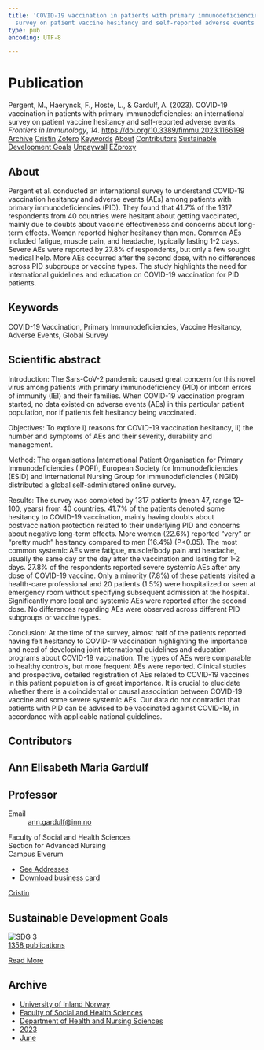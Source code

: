 ```yaml
---
title: 'COVID-19 vaccination in patients with primary immunodeficiencies: an international
  survey on patient vaccine hesitancy and self-reported adverse events'
type: pub
encoding: UTF-8

---
```

<h1>Publication</h1>
<article id="csl-bib-container-PMC6KRTV" class="csl-bib-container">
  <div class="csl-bib-body"> <div class="csl-entry">Pergent, M., Haerynck, F., Hoste, L., &#38; Gardulf, A. (2023). COVID-19 vaccination in patients with primary immunodeficiencies: an international survey on patient vaccine hesitancy and self-reported adverse events. <i>Frontiers in Immunology</i>, <i>14</i>. <a href="https://doi.org/10.3389/fimmu.2023.1166198">https://doi.org/10.3389/fimmu.2023.1166198</a></div> </div>
  <div class="csl-bib-buttons">
    <a href="#taxonomy-article-PMC6KRTV" alt="archive" class="csl-bib-button">Archive</a>
    <a href="https://app.cristin.no/results/show.jsf?id=2153815" alt="Cristin" class="csl-bib-button">Cristin</a>
    <a href="http://zotero.org/groups/5881554/items/PMC6KRTV" alt="Zotero" class="csl-bib-button">Zotero</a>
    <a href="#keywords-article-PMC6KRTV" alt="keywords" class="csl-bib-button">Keywords</a>
    <a href="#about-article-PMC6KRTV" alt="about_pub" class="csl-bib-button">About</a>
    <a href="#contributors-article-PMC6KRTV" alt="contributors" class="csl-bib-button">Contributors</a>
    <a href="#sdg-article-PMC6KRTV" alt="sdg" class="csl-bib-button">Sustainable Development Goals</a>
    <a href="https://www.frontiersin.org/articles/10.3389/fimmu.2023.1166198/pdf" alt="Unpaywall" class="csl-bib-button">Unpaywall</a>
    <a href="https://www.frontiersin.org/articles/10.3389/fimmu.2023.1166198/pdf" alt="EZproxy" class="csl-bib-button">EZproxy</a>
  </div>
  <div id="csl-bib-meta-container-PMC6KRTV"></div>
</article>
<div id="csl-bib-meta-PMC6KRTV" class="csl-bib-meta">
  <article id="about-article-PMC6KRTV" class="about_pub-article">
    <h1>About</h1>
    Pergent et al. conducted an international survey to understand COVID-19 vaccination hesitancy and adverse events (AEs) among patients with primary immunodeficiencies (PID). They found that 41.7% of the 1317 respondents from 40 countries were hesitant about getting vaccinated, mainly due to doubts about vaccine effectiveness and concerns about long-term effects. Women reported higher hesitancy than men. Common AEs included fatigue, muscle pain, and headache, typically lasting 1-2 days. Severe AEs were reported by 27.8% of respondents, but only a few sought medical help. More AEs occurred after the second dose, with no differences across PID subgroups or vaccine types. The study highlights the need for international guidelines and education on COVID-19 vaccination for PID patients.
  </article>
  <article id="keywords-article-PMC6KRTV" class="keywords-article">
    <h1>Keywords</h1>
    COVID-19 Vaccination, Primary Immunodeficiencies, Vaccine Hesitancy, Adverse Events, Global Survey
  </article>
  <article id="abstract-article-PMC6KRTV" class="abstract-article">
    <h1>Scientific abstract</h1>
    Introduction: The Sars-CoV-2 pandemic caused great concern for this novel virus among patients with primary immunodeficiency (PID) or inborn errors of immunity (IEI) and their families. When COVID-19 vaccination program started, no data existed on adverse events (AEs) in this particular patient population, nor if patients felt hesitancy being vaccinated. 
 
Objectives: To explore i) reasons for COVID-19 vaccination hesitancy, ii) the number and symptoms of AEs and their severity, durability and management. 
 
Method: The organisations International Patient Organisation for Primary Immunodeficiencies (IPOPI), European Society for Immunodeficiencies (ESID) and International Nursing Group for Immunodeficiencies (INGID) distributed a global self-administered online survey. 
 
Results: The survey was completed by 1317 patients (mean 47, range 12-100, years) from 40 countries. 41.7% of the patients denoted some hesitancy to COVID-19 vaccination, mainly having doubts about postvaccination protection related to their underlying PID and concerns about negative long-term effects. More women (22.6%) reported “very” or “pretty much” hesitancy compared to men (16.4%) (P<0.05). The most common systemic AEs were fatigue, muscle/body pain and headache, usually the same day or the day after the vaccination and lasting for 1-2 days. 27.8% of the respondents reported severe systemic AEs after any dose of COVID-19 vaccine. Only a minority (7.8%) of these patients visited a health-care professional and 20 patients (1.5%) were hospitalized or seen at emergency room without specifying subsequent admission at the hospital. Significantly more local and systemic AEs were reported after the second dose. No differences regarding AEs were observed across different PID subgroups or vaccine types. 
 
Conclusion: At the time of the survey, almost half of the patients reported having felt hesitancy to COVID-19 vaccination highlighting the importance and need of developing joint international guidelines and education programs about COVID-19 vaccination. The types of AEs were comparable to healthy controls, but more frequent AEs were reported. Clinical studies and prospective, detailed registration of AEs related to COVID-19 vaccines in this patient population is of great importance. It is crucial to elucidate whether there is a coincidental or causal association between COVID-19 vaccine and some severe systemic AEs. Our data do not contradict that patients with PID can be advised to be vaccinated against COVID-19, in accordance with applicable national guidelines.
  </article>
  <article id="contributors-article-PMC6KRTV" class="contributors-article">
    <h1>Contributors</h1>
    <div class="personas"> <div class="vrtx-hinn-person-card"> <div class="photo"> <i class="lar la-user-circle missing-person"></i> </div> <div class="info"> <hgroup><h1>Ann Elisabeth Maria Gardulf</h1> <h2>Professor</h2> </hgroup><dl> <dt>Email</dt> <dd> <a href="mailto:ann.gardulf@inn.no">ann.gardulf@inn.no</a> </dd> </dl> <p> Faculty of Social and Health Sciences<br> Section for Advanced Nursing<br> Campus Elverum </p> <ul class="vrtx-hinn-links"> <li><a href="https://www.inn.no/english/find-an-employee/ann-gardulf.html#vrtx-hinn-addresses">See Addresses</a></li> <li><a href="https://www.inn.no/english/find-an-employee/ann-gardulf.html?vrtx=vcf">Download business card</a></li> </ul> </div> </div> <a href="https://app.cristin.no/persons/show.jsf?id=1318305" alt="Cristin URL" class="personas-cristin">Cristin</a> </div>
  </article>
  <article id="sdg-article-PMC6KRTV" class="sdg-article">
    <h1>Sustainable Development Goals</h1>
    <div class="sdg-container"><div id="sdg3" class="sdg">
        <img src="{{< params subfolder >}}images/sdg/sdg03_en.png" class="image" alt="SDG 3">
        <div class="sdg-overlay">
          <a href="{{< params subfolder >}}en/archive/?sdg=3#archive" class="sdg-publication-count"><span>1358</span> publications</a>
          <p><a href="https://sdgs.un.org/goals/goal3" class="sdg-read-more">Read More</a></p>
        </div>
      </div></div>
  </article>
  <article id="taxonomy-article-PMC6KRTV" class="taxonomy-article">
    <h1>Archive</h1>
    <ul>
      <li><a href="{{< params subfolder >}}en/archive/?key=3DCRN523">University of Inland Norway</a></li>
      <li><a href="{{< params subfolder >}}en/archive/?key=IDKFS3MX">Faculty of Social and Health Sciences</a></li>
      <li><a href="{{< params subfolder >}}en/archive/?key=GTV4ECMZ">Department of Health and Nursing Sciences</a></li>
      <li><a href="{{< params subfolder >}}en/archive/?key=RX9SDGSP">2023</a></li>
      <li><a href="{{< params subfolder >}}en/archive/?key=P5A3NJWC">June</a></li>
    </ul>
  </article>
</div>
